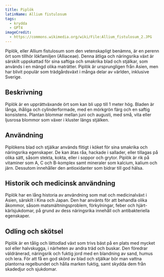 ```yaml
---
title: Piplök
latinName: Allium fistulosum
tags:
  - krydda
  - GPT4
imageCredit:
  - https://commons.wikimedia.org/wiki/File:Allium_fistulosum_2.JPG
---
```


Piplök, eller Allium fistulosum som den vetenskapligt benämns, är en perenn ört som tillhör lökfamiljen (Alliaceae). Denna ätliga och näringsrika växt är särskilt uppskattad för sina saftiga och smakrika blad och stjälkar, som används i en mängd olika maträtter. Piplök är ursprungligen från Asien, men har blivit populär som trädgårdsväxt i många delar av världen, inklusive Sverige.

## Beskrivning

Piplök är en upprättväxande ört som kan bli upp till 1 meter hög. Bladen är långa, ihåliga och cylinderformade, med en mörkgrön färg och en saftig konsistens. Plantan blommar mellan juni och augusti, med små, vita eller ljusrosa blommor som växer i kluster längs stjälken.

## Användning

Piplökens blad och stjälkar används flitigt i köket för sina smakrika och näringsrika egenskaper. De kan ätas råa, hackade i sallader, eller tillagas på olika sätt, såsom stekta, kokta, eller i soppor och grytor. Piplök är rik på vitaminer som A, C och B-komplex samt mineraler som kalcium, kalium och järn. Dessutom innehåller den antioxidanter som bidrar till god hälsa.

## Historik och medicinsk användning

Piplök har en lång historia av användning som mat och medicinalväxt i Asien, särskilt i Kina och Japan. Den har använts för att behandla olika åkommor, såsom matsmältningsproblem, förkylningar, feber och hjärt-kärlsjukdomar, på grund av dess näringsrika innehåll och antibakteriella egenskaper.

## Odling och skötsel

Piplök är en tålig och lättodlad växt som trivs bäst på en plats med mycket sol eller halvskugga, i närheten av andra träd och buskar. Den föredrar väldränerad, näringsrik och fuktig jord med en blandning av sand, humus och lera. För att få en god skörd av blad och stjälkar bör man vattna plantorna regelbundet och hålla marken fuktig, samt skydda dem från skadedjur och sjukdomar.
